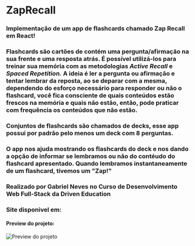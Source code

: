 # ZapRecall

### Implementação de um app de flashcards chamado Zap Recall em React!

### Flashcards são cartões de contém uma pergunta/afirmação na sua frente e uma resposta atrás. É possível utilizá-los para treinar sua memória com as metodologias *Active Recall* e *Spaced Repetition.* A ideia é ler a pergunta ou afirmação e tentar lembrar da reposta, ao se deparar com a mesma, dependendo do esforço necessário para responder ou não o flashcard, você fica consciente de quais conteúdos estão frescos na memória e quais não estão, então, pode praticar com frequência os conteúdos que não estão.

### Conjuntos de flashcards são chamados de decks, esse app possui por padrão pelo menos um deck com 8 perguntas.

### O app nos ajuda mostrando os flashcards do deck e nos dando a opção de informar se lembramos ou não do contéudo do flashcard apresentado. Quando lembramos instantaneamente de um flashcard, tivemos um "Zap!"
 
### Realizado por Gabriel Neves no  Curso de Desenvolvimento Web Full-Stack da Driven Education

### Site disponivel em: 

#### Preview do projeto:
![Preview do projeto](img/preview.png)